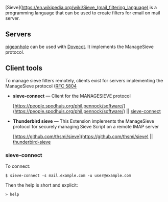 [Sieve](https://en.wikipedia.org/wiki/Sieve_(mail_filtering_language) is a programming language that can be used to create filters for email on mail server.

## Servers

[pigeonhole](https://www.archlinux.org/packages/?name=pigeonhole) can be used with [Dovecot](/index.php/Dovecot "Dovecot"). It implements the ManageSieve protocol.

## Client tools

To manage sieve filters remotely, clients exist for servers implementing the ManageSieve protocol ([RFC 5804](https://tools.ietf.org/html/rfc5804)

*   **sieve-connect** — Client for the MANAGESIEVE protocol

	[https://people.spodhuis.org/phil.pennock/software/](https://people.spodhuis.org/phil.pennock/software/) || [sieve-connect](https://aur.archlinux.org/packages/sieve-connect/)

*   **Thunderbird sieve** — This Extension implements the ManageSieve protocol for securely managing Sieve Script on a remote IMAP server

	[https://github.com/thsmi/sieve](https://github.com/thsmi/sieve) || [thunderbird-sieve](https://aur.archlinux.org/packages/thunderbird-sieve/)

### sieve-connect

To connect:

```
$ sieve-connect -s mail.example.com -u user@example.com

```

Then the help is short and explicit:

```
> help

```